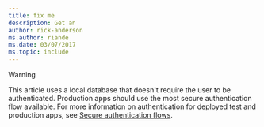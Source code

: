 ```yaml
---
title: fix me
description: Get an 
author: rick-anderson
ms.author: riande
ms.date: 03/07/2017
ms.topic: include
---
```

> [!WARNING]
> This article uses a local database that doesn't require the user to be authenticated. Production apps should use the most secure authentication flow available. For more information on authentication for deployed test and production apps, see [Secure authentication flows](xref:security/index#secure-authentication-flows).
